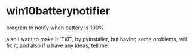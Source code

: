 # win10batterynotifier
program to notify when battery is 100%

also i want to make it 'EXE', by  pyinstaller, but having some problems, will fix it, and also if u have any ideas, tell me.
